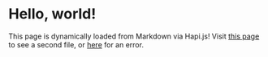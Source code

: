 # Hello, world!

This page is dynamically loaded from Markdown via Hapi.js! Visit [this page](/blank) to see a second file, or [here](/404) for an error.